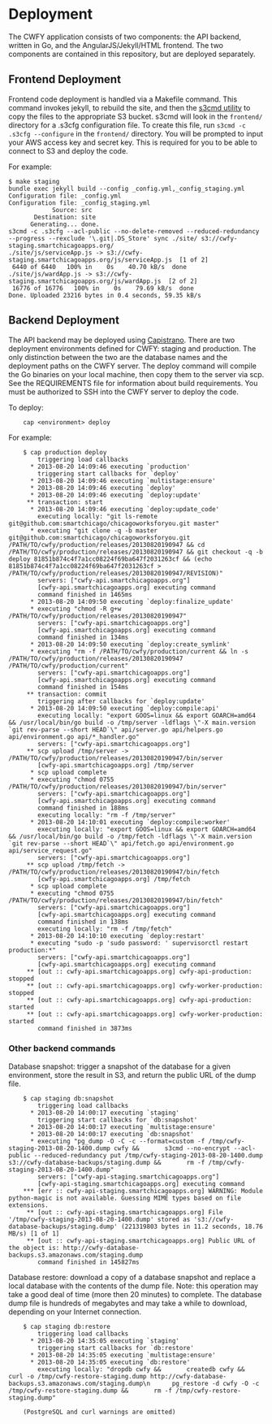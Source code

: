 # Deployment

The CWFY application consists of two components: the API backend, written in Go, and the AngularJS/Jekyll/HTML frontend. The two components are contained in this repository, but are deployed separately.

## Frontend Deployment

Frontend code deployment is handled via a Makefile command. This command invokes jekyll, to rebuild the site, and then the [s3cmd utility](http://s3tools.org/s3cmd) to copy the files to the appropriate S3 bucket. s3cmd will look in the `frontend/` directory for a .s3cfg configuration file. To create this file, run `s3cmd -c .s3cfg --configure` in the `frontend/` directory. You will be prompted to input your AWS access key and secret key. This is required for you to be able to connect to S3 and deploy the code. 

For example:

    $ make staging
    bundle exec jekyll build --config _config.yml,_config_staging.yml
    Configuration file: _config.yml
    Configuration file: _config_staging.yml
                Source: src
           Destination: site
          Generating... done.
    s3cmd -c .s3cfg --acl-public --no-delete-removed --reduced-redundancy --progress --rexclude '\.git|.DS_Store' sync ./site/ s3://cwfy-staging.smartchicagoapps.org/
    ./site/js/serviceApp.js -> s3://cwfy-staging.smartchicagoapps.org/js/serviceApp.js  [1 of 2]
     6440 of 6440   100% in    0s    40.70 kB/s  done
    ./site/js/wardApp.js -> s3://cwfy-staging.smartchicagoapps.org/js/wardApp.js  [2 of 2]
     16776 of 16776   100% in    0s    79.69 kB/s  done
    Done. Uploaded 23216 bytes in 0.4 seconds, 59.35 kB/s

## Backend Deployment

The API backend may be deployed using [Capistrano](https://github.com/capistrano/capistrano). There are two deployment environments defined for CWFY: staging and production. The only distinction between the two are the database names and the deployment paths on the CWFY server. The deploy command will compile the Go binaries on your local machine, then copy them to the server via scp. See the REQUIREMENTS file for information about build requirements. You must be authorized to SSH into the CWFY server to deploy the code.

To deploy:

        cap <environment> deploy

For example:

        $ cap production deploy
            triggering load callbacks
          * 2013-08-20 14:09:46 executing `production'
            triggering start callbacks for `deploy'
          * 2013-08-20 14:09:46 executing `multistage:ensure'
          * 2013-08-20 14:09:46 executing `deploy'
          * 2013-08-20 14:09:46 executing `deploy:update'
         ** transaction: start
          * 2013-08-20 14:09:46 executing `deploy:update_code'
            executing locally: "git ls-remote git@github.com:smartchicago/chicagoworksforyou.git master"
          * executing "git clone -q -b master git@github.com:smartchicago/chicagoworksforyou.git /PATH/TO/cwfy/production/releases/20130820190947 && cd /PATH/TO/cwfy/production/releases/20130820190947 && git checkout -q -b deploy 81851b874c4f7a1cc08224f69ba647f2031263cf && (echo 81851b874c4f7a1cc08224f69ba647f2031263cf > /PATH/TO/cwfy/production/releases/20130820190947/REVISION)"
            servers: ["cwfy-api.smartchicagoapps.org"]
            [cwfy-api.smartchicagoapps.org] executing command
            command finished in 1465ms
          * 2013-08-20 14:09:50 executing `deploy:finalize_update'
          * executing "chmod -R g+w /PATH/TO/cwfy/production/releases/20130820190947"
            servers: ["cwfy-api.smartchicagoapps.org"]
            [cwfy-api.smartchicagoapps.org] executing command
            command finished in 134ms
          * 2013-08-20 14:09:50 executing `deploy:create_symlink'
          * executing "rm -f /PATH/TO/cwfy/production/current && ln -s /PATH/TO/cwfy/production/releases/20130820190947 /PATH/TO/cwfy/production/current"
            servers: ["cwfy-api.smartchicagoapps.org"]
            [cwfy-api.smartchicagoapps.org] executing command
            command finished in 154ms
         ** transaction: commit
            triggering after callbacks for `deploy:update'
          * 2013-08-20 14:09:50 executing `deploy:compile:api'
            executing locally: "export GOOS=linux && export GOARCH=amd64 && /usr/local/bin/go build -o /tmp/server -ldflags \"-X main.version `git rev-parse --short HEAD`\" api/server.go api/helpers.go api/environment.go api/*_handler.go"
            servers: ["cwfy-api.smartchicagoapps.org"]
         ** scp upload /tmp/server -> /PATH/TO/cwfy/production/releases/20130820190947/bin/server
            [cwfy-api.smartchicagoapps.org] /tmp/server
          * scp upload complete
          * executing "chmod 0755 /PATH/TO/cwfy/production/releases/20130820190947/bin/server"
            servers: ["cwfy-api.smartchicagoapps.org"]
            [cwfy-api.smartchicagoapps.org] executing command
            command finished in 188ms
            executing locally: "rm -f /tmp/server"
          * 2013-08-20 14:10:01 executing `deploy:compile:worker'
            executing locally: "export GOOS=linux && export GOARCH=amd64 && /usr/local/bin/go build -o /tmp/fetch -ldflags \"-X main.version `git rev-parse --short HEAD`\" api/fetch.go api/environment.go api/service_request.go"
            servers: ["cwfy-api.smartchicagoapps.org"]
         ** scp upload /tmp/fetch -> /PATH/TO/cwfy/production/releases/20130820190947/bin/fetch
            [cwfy-api.smartchicagoapps.org] /tmp/fetch
          * scp upload complete
          * executing "chmod 0755 /PATH/TO/cwfy/production/releases/20130820190947/bin/fetch"
            servers: ["cwfy-api.smartchicagoapps.org"]
            [cwfy-api.smartchicagoapps.org] executing command
            command finished in 138ms
            executing locally: "rm -f /tmp/fetch"
          * 2013-08-20 14:10:10 executing `deploy:restart'
          * executing "sudo -p 'sudo password: ' supervisorctl restart production:*"
            servers: ["cwfy-api.smartchicagoapps.org"]
            [cwfy-api.smartchicagoapps.org] executing command
         ** [out :: cwfy-api.smartchicagoapps.org] cwfy-api-production: stopped
         ** [out :: cwfy-api.smartchicagoapps.org] cwfy-worker-production: stopped
         ** [out :: cwfy-api.smartchicagoapps.org] cwfy-api-production: started
         ** [out :: cwfy-api.smartchicagoapps.org] cwfy-worker-production: started
            command finished in 3873ms

### Other backend commands

Database snapshot: trigger a snapshot of the database for a given environment, store the result in S3, and return the public URL of the dump file.

        $ cap staging db:snapshot
            triggering load callbacks
          * 2013-08-20 14:00:17 executing `staging'
            triggering start callbacks for `db:snapshot'
          * 2013-08-20 14:00:17 executing `multistage:ensure'
          * 2013-08-20 14:00:17 executing `db:snapshot'
          * executing "pg_dump -O -C -c --format=custom -f /tmp/cwfy-staging-2013-08-20-1400.dump cwfy &&       s3cmd --no-encrypt --acl-public --reduced-redundancy put /tmp/cwfy-staging-2013-08-20-1400.dump s3://cwfy-database-backups/staging.dump &&       rm -f /tmp/cwfy-staging-2013-08-20-1400.dump"
            servers: ["cwfy-api-staging.smartchicagoapps.org"]
            [cwfy-api-staging.smartchicagoapps.org] executing command
        *** [err :: cwfy-api-staging.smartchicagoapps.org] WARNING: Module python-magic is not available. Guessing MIME types based on file extensions.
         ** [out :: cwfy-api-staging.smartchicagoapps.org] File '/tmp/cwfy-staging-2013-08-20-1400.dump' stored as 's3://cwfy-database-backups/staging.dump' (221319803 bytes in 11.2 seconds, 18.76 MB/s) [1 of 1]
         ** [out :: cwfy-api-staging.smartchicagoapps.org] Public URL of the object is: http://cwfy-database-backups.s3.amazonaws.com/staging.dump
            command finished in 145827ms


Database restore: download a copy of a database snapshot and replace a local database with the contents of the dump file. Note: this operation may take a good deal of time (more then 20 minutes) to complete. The database dump file is hundreds of megabytes and may take a while to download, depending on your Internet connection.

        $ cap staging db:restore
            triggering load callbacks
          * 2013-08-20 14:35:05 executing `staging'
            triggering start callbacks for `db:restore'
          * 2013-08-20 14:35:05 executing `multistage:ensure'
          * 2013-08-20 14:35:05 executing `db:restore'
            executing locally: "dropdb cwfy &&       createdb cwfy &&       curl -o /tmp/cwfy-restore-staging.dump http://cwfy-database-backups.s3.amazonaws.com/staging.dump\n      pg_restore -d cwfy -O -c /tmp/cwfy-restore-staging.dump &&       rm -f /tmp/cwfy-restore-staging.dump"

        (PostgreSQL and curl warnings are omitted)
        
        